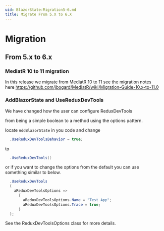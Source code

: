 ```yaml
---
uid: BlazorState:Migration5-6.md
title: Migrate From 5.X to 6.X
---
```


# Migration

## From 5.x to 6.x

### MediatR 10 to 11 migration

In this release we migrate from MediatR 10 to 11 see the migration notes here https://github.com/jbogard/MediatR/wiki/Migration-Guide-10.x-to-11.0

### AddBlazorState and UseReduxDevTools

We have changed how the user can configure ReduxDevTools

from being a simple boolean to a method using the options pattern.

locate `AddBlazorState` in you code and change

```cs
  .UseReduxDevToolsBehavior = true;
```

to

```cs
  .UseReduxDevTools()
```

or if you want to change the options from the default you can use something similar to below.

```cs
  .UseReduxDevTools
  (
    aReduxDevToolsOptions => 
      {
        aReduxDevToolsOptions.Name = "Test App";
        aReduxDevToolsOptions.Trace = true; 
      }
  );
```

See the ReduxDevToolsOptions class for more details.
